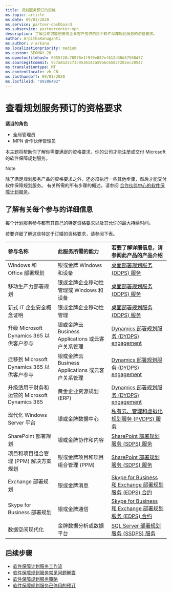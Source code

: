 ```yaml
---
title: 规划服务预订的资格
ms.topic: article
ms.date: 09/01/2020
ms.service: partner-dashboard
ms.subservice: partnercenter-mpn
description: 了解公司可能想要向企业客户提供的每个软件保障规划服务的资格要求。
author: ArpithaKanuganti
ms.author: v-arkanu
ms.localizationpriority: medium
ms.custom: SEOMAY.20
ms.openlocfilehash: 6955f28c78978e1f9f9e887ef612d38d57568d77
ms.sourcegitcommit: 9c7a8a33c73c9536142a59a6c65027202ec20547
ms.translationtype: MT
ms.contentlocale: zh-CN
ms.lasthandoff: 09/01/2020
ms.locfileid: "89286492"
---
```

# <a name="view-eligibility-requirements-for-planning-services-engagements"></a>查看规划服务预订的资格要求

**适当的角色**

- 全局管理员
- MPN 合作伙伴管理员

本主题将帮助你了解你需要满足的资格要求，你的公司才能注册或交付 Microsoft 的软件保障规划服务。

>[!NOTE]
> 除了满足规划服务产品的资格要求之外，还必须执行一些其他步骤，然后才能交付软件保障规划服务。 有关所需的所有步骤的概述，请参阅 [合作伙伴中心的软件保障计划服务](software-assurance-dps.md)。

## <a name="learn-more-about-each-engagement"></a>了解有关每个参与的详细信息

每个计划服务参与都有其自己的特定资格要求以及其允许的最大持续时间。

若要详细了解这些特定于订婚的资格要求，请参阅下表。

| 参与名称 | 此服务所需的能力 | 若要了解详细信息，请参阅此产品的产品介绍 |
|:--- |:--- |:--- |
| Windows 和 Office 部署规划  | 银或金牌 Windows 和设备  |  [桌面部署规划服务 (DDPS) 服务](https://go.microsoft.com/fwlink/?linkid=2116072)
| 移动生产力部署规划  | 银或金牌企业移动性管理或 Windows 和设备  | [桌面部署规划服务 (DDPS) 服务](https://go.microsoft.com/fwlink/?linkid=2116072) |  
| 新式 IT 企业安全概念证明 |  银或金牌企业移动性管理  | [桌面部署规划服务 (DDPS) 服务](https://go.microsoft.com/fwlink/?linkid=2116072) |  
| 升级 Microsoft Dynamics 365 以供客户参与  | 银或金牌云 Business Applications 或云客户关系管理  | [Dynamics 部署规划服务 (DYDPS) engagement](https://go.microsoft.com/fwlink/?linkid=2116073)
| 迁移到 Microsoft Dynamics 365 以供客户参与  | 银或金牌云 Business Applications 或云客户关系管理  | [Dynamics 部署规划服务 (DYDPS) engagement](https://go.microsoft.com/fwlink/?linkid=2116073)
| 升级适用于财务和运营的 Microsoft Dynamics 365  | 黄金企业资源规划 (ERP)   | [Dynamics 部署规划服务 (DYDPS) engagement](https://go.microsoft.com/fwlink/?linkid=2116073)  |
| 现代化 Windows Server 平台 | 银或金牌数据中心 | [私有云、管理和虚拟化规划服务 (PVDPS) 服务](https://go.microsoft.com/fwlink/?linkid=2115982) |
| SharePoint 部署规划  | 银或金牌协作和内容  | [SharePoint 部署规划服务 (SDPS) 服务](https://go.microsoft.com/fwlink/?linkid=2116074)  |
| 项目和项目组合管理 (PPM) 解决方案规划  | 银或金牌项目和项目组合管理 (PPM)   | [SharePoint 部署规划服务 (SDPS) 服务](https://go.microsoft.com/fwlink/?linkid=2116074)  |
| Exchange 部署规划  | 银或金牌消息  | [Skype for Business 和 Exchange 部署规划服务 (EDPS) 合约](https://go.microsoft.com/fwlink/?linkid=2116075)  |
Skype for Business 部署规划  | 银或金牌通信  | [Skype for Business 和 Exchange 部署规划服务 (EDPS) 合约](https://go.microsoft.com/fwlink/?linkid=2116075)  |
| 数据空间现代化  | 金牌数据分析或数据平台  | [SQL Server 部署规划服务 (SSDPS) 服务](https://go.microsoft.com/fwlink/?linkid=2116076)  |

## <a name="next-steps"></a>后续步骤

- [软件保障计划服务工作流](https://go.microsoft.com/fwlink/?linkid=2115983)
- [软件保障规划服务常见问题解答](https://go.microsoft.com/fwlink/?linkid=2116077)
- [软件保障规划服务策略](https://go.microsoft.com/fwlink/?linkid=2115984)
- [软件保障规划服务已停用的预订](https://query.prod.cms.rt.microsoft.com/cms/api/am/binary/RE4sln9)
